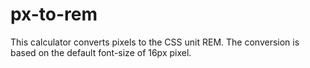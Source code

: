 # px-to-rem
This calculator converts pixels to the CSS unit REM. The conversion is based on the default font-size of 16px pixel.
